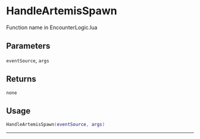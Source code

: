 # HandleArtemisSpawn
Function name in EncounterLogic.lua
## Parameters
`eventSource`, `args`
## Returns
`none`
## Usage
```lua
HandleArtemisSpawn(eventSource, args)
```
---
